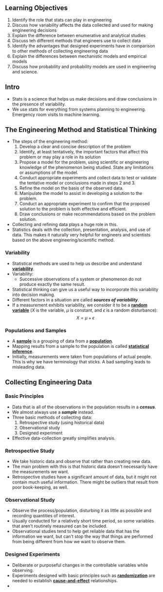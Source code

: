 ## Learning Objectives
1. Identify the role that stats can play in engineering
2. Discuss how variability affects the data collected and used for making engineering decisions
3. Explain the difference between enumerative and analytical studies
4. Discuss teh different methods that engineers use to collect data
5. Identify the advantages that designed experiments have in comparison to other methods of collecting engineering data
6. Explain the differences between mechanistic models and empirical models
7. Discuss how probability and probability models are used in engineering and science.

## Intro
- Stats is a science that helps us make decisions and draw conclusions in the presence of variability.
- We use stats for everything from systems planning to engineering. Emergency room visits to machine learning.

## The Engineering Method and Statistical Thinking
- The steps of the engineering method:
	1. Develop a clear and concise description of the problem
	2. Identify, at least tentatively, the important factors that affect this problem or may play a role in its solution
	3. Propose a model for the problem, using scientific or engineering knowledge of the phenomenon being studied. State any limitations or assumptions of the model.
	4. Conduct appropriate experiments and collect data to test or validate the tentative model or conclusions made in steps 2 and 3.
	5. Refine the model on the basis of the observed data.
	6. Manipulate the model to assist in developing a solution to the problem.
	7. Conduct an appropriate experiment to confirm that the proposed solution to the problem is both effective and efficient.
	8. Draw conclusions or make recommendations based on the problem solution.
- Collecting and refining data plays a huge role in this.
- Statistics deals with the collection, presentation, analysis, and use of data. This makes it naturally very helpful for engineers and scientists based on the above engineering/scientific method.

### Variability
- Statistical methods are used to help us describe and understand **<u>variability</u>**.
- Variability:
	- Successive observations of a system or phenomenon do not produce exactly the same result.
- Statistical thinking can give us a useful way to incorporate this variability into decision making.
- Different factors in a situation are called ***sources of variability***.
- If a measurement exhibits variability, we consider it to be a <u>**random variable**</u> ($X$ is the variable, $\mu$ is constant, and $\epsilon$ is a random disturbance): $$X=\mu+\epsilon$$

### Populations and Samples
- A <u>**sample**</u> is a grouping of data from a <u>**population**</u>.
- Mapping results from a sample to the population is called <u>**statistical inference**</u>.
- Initially, measurements were taken from populations of actual people. This is why we have terminology that sticks. A bad sampling leads to misleading data.

## Collecting Engineering Data

### Basic Principles
- Data that is all of the observations in the population results in a ***census***.
- We almost always use a ***sample*** instead.
- Three basic methods of collecting data:
	1. Retrospective study (using historical data)
	2. Observational study
	3. Designed experiment
- Effective data-collection greatly simplifies analysis.

### Retrospective Study
- We take historic data and observe that rather than creating new data.
- The main problem with this is that historic data doesn't necessarily have the measurements we want.
- Retrospective studies have a significant amount of data, but it might not contain much useful information. There might be outliers that result from poor book-keeping, as well.

### Observational Study
- Observe the process/population, disturbing it as little as possible and recording quantities of interest.
- Usually conducted for a relatively short time period, so some variables that aren't routinely measured can be included. 
- Observational studies tend to help get reliable data that has the information we want, but can't stop the way that things are performed from being different from how we want to observe them.

### Designed Experiments
- Deliberate or purposeful changes in the controllable variables while observing.
- Experiments designed with basic principles such as <u>**randomization**</u> are needed to establish <u>**cause-and-effect**</u> relationships.
- 